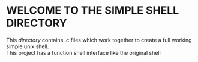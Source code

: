 # WELCOME TO THE SIMPLE SHELL  DIRECTORY


This *directory* contains .c files which work together to create a full working simple unix shell.  
This project has a function shell interface like the original shell

